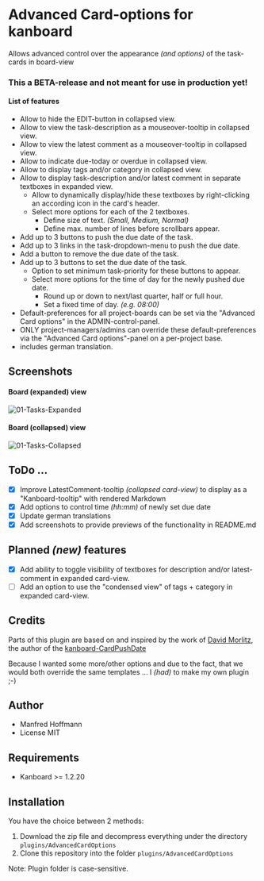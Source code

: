 Advanced Card-options for kanboard
==================================

Allows advanced control over the appearance _(and options)_ of the task-cards in board-view

### This a BETA-release and not meant for use in production yet!

#### List of features
- Allow to hide the EDIT-button in collapsed view.
- Allow to view the task-description as a mouseover-tooltip in collapsed view.
- Allow to view the latest comment as a mouseover-tooltip in collapsed view.
- Allow to indicate due-today or overdue in collapsed view.
- Allow to display tags and/or category in collapsed view.
- Allow to display task-description and/or latest comment in separate textboxes in expanded view.
  - Allow to dynamically display/hide these textboxes by right-clicking an according icon in the card's header.
  - Select more options for each of the 2 textboxes.
    - Define size of text. _(Small, Medium, Normal)_
    - Define max. number of lines before scrollbars appear.
- Add up to 3 buttons to push the due date of the task.
- Add up to 3 links in the task-dropdown-menu to push the due date.
- Add a button to remove the due date of the task.
- Add up to 3 buttons to set the due date of the task.
  - Option to set minimum task-priority for these buttons to appear.
  - Select more options for the time of day for the newly pushed due date.
    - Round up or down to next/last quarter, half or full hour.
    - Set a fixed time of day. _(e.g. 08:00)_
- Default-preferences for all project-boards can be set via the "Advanced Card options" in the ADMIN-control-panel.
- ONLY project-managers/admins can override these default-preferences via the "Advanced Card options"-panel on a per-project base.
- includes german translation.


Screenshots
-----------

#### Board (expanded) view

![01-Tasks-Expanded](https://user-images.githubusercontent.com/48651533/117608167-ce879900-b15d-11eb-9439-c33088cabbaf.png)

#### Board (collapsed) view
![01-Tasks-Collapsed](https://user-images.githubusercontent.com/48651533/117608144-c2034080-b15d-11eb-9e61-ae6f539911fe.png)





ToDo ...
--------
- [x] Improve LatestComment-tooltip _(collapsed card-view)_ to display as a "Kanboard-tooltip" with rendered Markdown
- [x] Add options to control time _(hh:mm)_ of newly set due date
- [x] Update german translations
- [x] Add screenshots to provide previews of the functionality in README.md

Planned _(new)_ features
--------
- [x] Add ability to toggle visibility of textboxes for description and/or latest-comment in expanded card-view.
- [ ] Add an option to use the "condensed view" of tags + category in expanded card-view.

Credits
-------
Parts of this plugin are based on and inspired by the work of [David Morlitz](https://github.com/dmorlitz), the author of the [kanboard-CardPushDate](https://github.com/dmorlitz/kanboard-CardPushDate)

Because I wanted some more/other options and due to the fact, that we would both override the same templates ... I _(had)_ to make my own plugin ;-)

Author
------

- Manfred Hoffmann
- License MIT

Requirements
------------

- Kanboard >= 1.2.20

Installation
------------

You have the choice between 2 methods:

1. Download the zip file and decompress everything under the directory `plugins/AdvancedCardOptions`
2. Clone this repository into the folder `plugins/AdvancedCardOptions`

Note: Plugin folder is case-sensitive.
